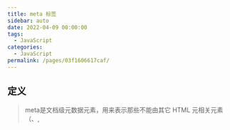 ```yaml
---
title: meta 标签
sidebar: auto
date: 2022-04-09 00:00:00
tags: 
  - JavaScript
categories: 
  - JavaScript
permalink: /pages/03f1606617caf/
---
```


## 定义
>meta是文档级元数据元素，用来表示那些不能由其它 HTML 元相关元素（<base>、<link>, <script>、<style>或 <title>）之一表示的任何元数据。

- 如果设置了 name属性，meta 元素提供的是文档级别的元数据，应用于整个页面。
- 如果设置了 http-equiv属性，meta 元素则是编译指令，提供的信息与类似命名的 HTTP 头部相同。
- 如果设置了 charset属性，meta 元素是一个字符集声明，告诉文档使用哪种字符编码。
- 如果设置了 itemprop 属性，meta 元素提供用户定义的元数据。

## name属性
name和content一起使用，前者表示要表示的元数据的名称，后者是元数据的值。

### author
表示网页的作者的名字，例如某个组织或者机构。
```
<meta name="author" content="aaa@mail.abc.com">
```

### description
一段简短而精确的、对页面内容的描述
```
<meta name="description" content="bilibili是国内知名的视频弹幕网站，这里有及时的动漫新番，活跃的ACG氛围，有创意的Up主。大家可以在这里找到许多欢乐。">

<meta data-n-head="ssr" data-hid="description" name="description" content="勇仕网络是由一批专业和激情的游戏爱好者组成，专注于原创高品质游戏研发的公司。公司致力于探索新技术、新玩法、新世界，希望给全球用户带来更高游戏体验。">

```

### keywords
与页面内容相关的关键词，使用逗号分隔。某些搜索引擎在遇到这些关键字时，会用这些关键字对文档进行分类
```
<meta data-n-head="ssr" data-hid="keywords" name="description" content="厦门勇仕网络技术股份有限公司,勇仕网络,碧蓝航线,代号弥弥尔,深空之眼,猫咪挂机">

<meta name="keywords" content="Bilibili,哔哩哔哩,哔哩哔哩动画,哔哩哔哩弹幕网,弹幕视频,B站,弹幕,字幕,AMV,MAD,MTV,ANIME,动漫,动漫音乐,游戏,游戏解说,二次元,游戏视频,ACG,galgame,动画,番组,新番,初音,洛天依,vocaloid,日本动漫,国产动漫,手机游戏,网络游戏,电子竞技,ACG燃曲,ACG神曲,追新番,新番动漫,新番吐槽,巡音,镜音双子,千本樱,初音MIKU,舞蹈MMD,MIKUMIKUDANCE,洛天依原创曲,洛天依翻唱曲,洛天依投食歌,洛天依MMD,vocaloid家族,OST,BGM,动漫歌曲,日本动漫音乐,宫崎骏动漫音乐,动漫音乐推荐,燃系mad,治愈系mad,MAD MOVIE,MAD高燃">
```

### viewpoint

为 viewport（视口）的初始大小提供指示。目前仅用于移动设备。

```
<meta name="viewport" content="width=device-width, initial-scale=1.0">

```
width：控制 viewport 的大小，可以指定的一个值，如 600，或者特殊的值，如 device-width 为设备的宽度（单位为缩放为 100% 时的 CSS 的像素）。
height：和 width 相对应，指定高度。
initial-scale：初始缩放比例，也即是当页面第一次 load 的时候缩放比例。
maximum-scale：允许用户缩放到的最大比例。
minimum-scale：允许用户缩放到的最小比例。
user-scalable：用户是否可以手动缩放。

### robots
表示爬虫对此页面的处理行为，或者说，应当遵守的规则，是用来做搜索引擎抓取的。

它的content可以为：

- all:搜索引擎将索引此网页，并继续通过此网页的链接索引文件将被检索
- none:搜索引擎讲忽略此网页
- index:搜索引擎索引此网页
- follow:搜索引擎继续通过此网页的链接索引搜索其它的网页

### renderer

指定双核浏览器的渲染方式，比如360浏览器，可以通过这个设置来指定360浏览器的渲染方式
```
<meta name="renderer" content="webkit"> //默认webkit内核
<meta name="renderer" content="ie-comp"> //默认IE兼容模式
<meta name="renderer" content="ie-stand"> //默认IE标准模式
```

## http-equiv
http-equiv也是和content一起使用，前者表示要表示的元数据的名称，后者是元数据的值

### 内容安全策略Content Security Policy( CSP )
为了缓解潜在的跨站脚本问题(XSS攻击)，建立一个白名单，告诉浏览器哪些外部资源可以加载和执行。我们只需要配置规则，如何拦截由浏览器自己来实现

最大限度地防止 XSS 攻击，是解决 XSS 的最优解。

有两种方式来开启 CSP，一种是设置 HTTP 首部中的 Content-Security-Policy，一种是设置 meta 标签的方式
Meta 标签与 HTTP 头只是行式不同而作用是一致的，如果 HTTP 头与 Meta 定义同时存在，则优先采用 HTTP 中的定义。
```
<meta http-equiv="Content-Security-Policy" content="default-src 'self'“>

在HTTP Header上使用（首选）
"Content-Security-Policy:" 策略
"Content-Security-Policy-Report-Only:" 策略

```

示例：
```
网站管理者想要所有内容均来自站点的同一个源 (不包括其子域名)
Content-Security-Policy: default-src 'self'

允许内容来自信任的域名及其子域名 (域名不必须与CSP设置所在的域名相同)
Content-Security-Policy: default-src 'self' *.trusted.com

允许网页应用的用户在他们自己的内容中包含来自任何源的图片, 但是限制音频或视频需从信任的资源提供者(获得)，所有脚本必须从特定主机服务器获取可信的代码.
Content-Security-Policy: default-src 'self'; img-src *; media-src media1.com media2.com; script-src userscripts.example.com
图片可以从任何地方加载(注意 “*” 通配符)。
多媒体文件仅允许从 media1.com 和 media2.com 加载(不允许从这些站点的子域名)。
可运行脚本仅允许来自于userscripts.example.com
```




### X-UA-Compatible
```
<meta http-equiv="X-UA-Compatible" content="IE=Edge, chrome=1">
```
- 做IE浏览器适配。
- IE=edge告诉浏览器，以当前浏览器支持的最新版本来渲染，IE9就以IE9版本来渲染。
- chrome=1告诉浏览器，如果当前IE浏览器安装了Google Chrome Frame插件，就以chrome内核来渲染页面。
- 两者都存在的情况：如果有chrome插件，就以chrome内核渲染，如果没有，就以当前浏览器支持的最高版本渲染。
- 这个属性支持的范围是IE8-IE11
- 如果在我们的http头部中也设置了这个属性，并且和meta中设置的有冲突，那么开发者偏好（meta元素）优先于Web服务器设置（HTTP头）。

### content-type

声明文档类型和字符集
```
<meta http-equiv="content-Type" content="text/html;charset=utf-8">  //旧的HTML，不推荐

<meta charset="utf-8"> //HTML5设定网页字符集的方式，推荐使用UTF-8

```

### x-dns-prefetch-control
一般来说，HTML页面中的a标签会自动启用DNS提前解析来提升网站性能，但是在使用https协议的网站中失效了，可以设置
```
<meta http-equiv="x-dns-prefetch-control" content="on">
```
来打开dns对a标签的提前解析

### cache-control、Pragma、Expires

缓存相关的设置，但是这些往往不生效，一般都通过http headers来设置缓存策略
